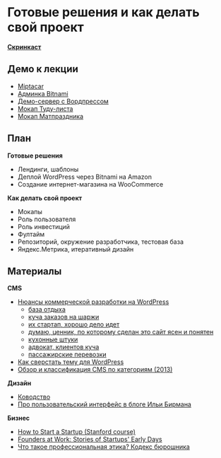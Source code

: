 Готовые решения и как делать свой проект
==

[**Скринкаст**](http://www.youtube.com/watch?v=7Q5rfo9kGx0)

Демо к лекции
--

- [Miptacar](http://miptacar.ru/)
- [Админка Bitnami](https://app.bitnamihosting.com/servers)
- [Демо-сервер с Вордпрессом](http://new-server-b54735.bitnamiapp.com/)
- [Мокап Туду-листа](https://moqups.com/cxielamiko@gmail.com/d4u4exgg/)
- [Мокап Матпраздника](matprazdnik-mockup.pdf)


План
--

**Готовые решения**
- Лендинги, шаблоны
- Деплой WordPress через Bitnami на Amazon
- Создание интернет-магазина на WooCommerce

**Как делать свой проект**
- Мокапы
- Роль пользователя
- Роль инвестиций
- Фултайм
- Репозиторий, окружение разработчика, тестовая база
- Яндекс.Метрика, итеративный дизайн


Материалы
--

**CMS**
- [Нюансы коммерческой разработки на WordPress](http://habrahabr.ru/post/252393/)
    - [база отдыха](http://fort-andreevskiy.ru)
    - [куча заказов на шаржи](http://a-kalinov.ru/)
    - [их стартап, хорошо дело идет](http://procleandv.net/)
    - [думаю, ценник, по которому сделан это сайт ясен и понятен](http://evakuator-27.ru/)
    - [кухонные штуки](http://virtamebel.ru/)
    - [адвокат, клиентов куча](http://pushkarev-adv.ru/)
    - [пассажирские перевозки](http://ve27.ru/)
- [Как сверстать тему для WordPress](http://habrahabr.ru/post/228523/)
- [Обзор и классификация CMS по категориям (2013)](http://habrahabr.ru/post/193168/)

**Дизайн**
- [Ководство](http://www.artlebedev.ru/kovodstvo/sections/)
- [Про пользовательский интерфейс в блоге Ильи Бирмана](http://ilyabirman.ru/meanwhile/tags/ui/)

**Бизнес**
- [How to Start a Startup (Stanford course)](http://startupclass.samaltman.com/)
- [Founders at Work: Stories of Startups' Early Days](http://www.amazon.com/Founders-Work-Stories-Startups-Early/dp/1430210788)
- [Что такое профессиональная этика? Кодекс бюрошника](http://artgorbunov.ru/bb/soviet/20140623/)
